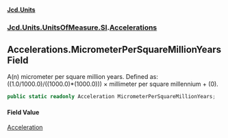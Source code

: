 #### [Jcd.Units](index.md 'index')
### [Jcd.Units.UnitsOfMeasure.SI](Jcd.Units.UnitsOfMeasure.SI.md 'Jcd.Units.UnitsOfMeasure.SI').[Accelerations](Accelerations.md 'Jcd.Units.UnitsOfMeasure.SI.Accelerations')

## Accelerations.MicrometerPerSquareMillionYears Field

A(n) micrometer per square million years. Defined as: ((1.0/1000.0)/((1000.0)*(1000.0))) × millimeter per square millennium + (0).

```csharp
public static readonly Acceleration MicrometerPerSquareMillionYears;
```

#### Field Value
[Acceleration](Acceleration.md 'Jcd.Units.UnitTypes.Acceleration')
